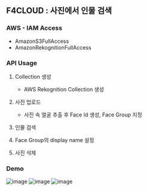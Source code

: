 ## F4CLOUD : 사진에서 인물 검색

### AWS - IAM Access
   -  AmazonS3FullAccess
   -  AmazonRekognitionFullAccess

###  API Usage
1. Collection 생성
      * AWS Rekognition Collection 생성
2. 사진 업로드
      * 사진 속 얼굴 추출 후 Face Id 생성, Face Group 지정
3. 인물 검색
4. Face Group의 display name 설정
      
5. 사진 삭제
         
### Demo

![image](https://user-images.githubusercontent.com/68395698/118997078-56be3780-b9c3-11eb-8cdc-77b1d3e2eb88.png)
![image](https://user-images.githubusercontent.com/68395698/118997160-676ead80-b9c3-11eb-8966-da7e7c9e25d4.png)
![image](https://user-images.githubusercontent.com/68395698/118997192-6d648e80-b9c3-11eb-8bba-837ddb67b919.png)
